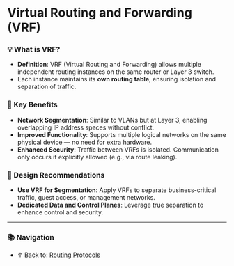 # Virtual Routing and Forwarding (VRF)

### 💡 What is VRF?
- **Definition**: VRF (Virtual Routing and Forwarding) allows multiple independent routing instances on the same router or Layer 3 switch.
- Each instance maintains its **own routing table**, ensuring isolation and separation of traffic.

### 🚀 Key Benefits
- **Network Segmentation**: Similar to VLANs but at Layer 3, enabling overlapping IP address spaces without conflict.
- **Improved Functionality**: Supports multiple logical networks on the same physical device — no need for extra hardware.
- **Enhanced Security**: Traffic between VRFs is isolated. Communication only occurs if explicitly allowed (e.g., via route leaking).

### 🧠 Design Recommendations
- **Use VRF for Segmentation**: Apply VRFs to separate business-critical traffic, guest access, or management networks.
- **Dedicated Data and Control Planes**: Leverage true separation to enhance control and security.

---

### 📚 Navigation
- ↑ Back to: [ Routing Protocols](../readme.md)


